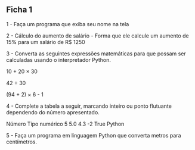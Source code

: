 ## Ficha 1

1 - Faça um programa que exiba seu nome na tela

2 - Cálculo do aumento de salário - Forma que ele calcule um aumento de 15% para um salário de R$ 1250

3 - Converta as seguintes expressões matemáticas para que possam ser calculadas usando o interpretador Python.

10 + 20 × 30

42 ÷ 30

(94 + 2) × 6 - 1

4 - Complete a tabela a seguir, marcando inteiro ou ponto flutuante dependendo do número
apresentado.

 Número Tipo numérico
 5
 5.0
 4.3
 -2
 True
 Python

5 - Faça um programa em linguagem Python que converta metros para centímetros.
